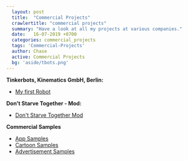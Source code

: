 ```yaml
---
  layout: post
  title:  "Commercial Projects"
  crawlertitle: "commercial projects"
  summary: "Have a look at all my projects at various companies."
  date:   16-07-2019 +0700
  categories: commercial_projects
  tags: 'Commercial-Projects'
  author: Chase
  active: Commercial Projects
  bg: 'aside/tbots.png'
---
```


  **Tinkerbots, Kinematics GmbH, Berlin:**
  * [My first Robot](https://chasethehunter.github.io/uni_projects/my-first-robot/)
  
  **Don't Starve Together - Mod:**
  * [Don't Starve Together Mod](https://chasethehunter.github.io/commercial_projects/DontStarve-asset/)
   
  **Commercial Samples**
  * [App Samples](https://chasethehunter.github.io/commercial_projects/App-samples/)
  * [Cartoon Samples](https://chasethehunter.github.io/commercial_projects/RocketBeans-morritonmanor/)
  * [Advertisement Samples](https://chasethehunter.github.io/commercial_projects/commercial-samples/)
